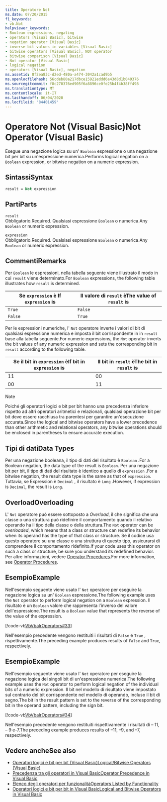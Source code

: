 ```yaml
---
title: Operatore Not
ms.date: 07/20/2015
f1_keywords:
- vb.Not
helpviewer_keywords:
- Boolean expressions, negating
- operators [Visual Basic], bitwise
- negation operator [Visual Basic]
- inverse bit values in variables [Visual Basic]
- bitwise operators [Visual Basic], NOT operator
- bitwise comparison [Visual Basic]
- Not operator [Visual Basic]
- logical negation
- operators [Visual Basic], negation
ms.assetid: 8f2ea83c-d2ed-480a-a474-3042a1cad9b5
ms.openlocfilehash: 56cdeb80a217dbce15921eddd6a43d8d1b049376
ms.sourcegitcommit: f8c270376ed905f6a8896ce0fe25b4f4b38ff498
ms.translationtype: MT
ms.contentlocale: it-IT
ms.lasthandoff: 06/04/2020
ms.locfileid: "84401459"
---
```

# <a name="not-operator-visual-basic"></a><span data-ttu-id="0ecdb-102">Operatore Not (Visual Basic)</span><span class="sxs-lookup"><span data-stu-id="0ecdb-102">Not Operator (Visual Basic)</span></span>
<span data-ttu-id="0ecdb-103">Esegue una negazione logica su un' `Boolean` espressione o una negazione bit per bit su un'espressione numerica.</span><span class="sxs-lookup"><span data-stu-id="0ecdb-103">Performs logical negation on a `Boolean` expression, or bitwise negation on a numeric expression.</span></span>  
  
## <a name="syntax"></a><span data-ttu-id="0ecdb-104">Sintassi</span><span class="sxs-lookup"><span data-stu-id="0ecdb-104">Syntax</span></span>  
  
```vb  
result = Not expression  
```  
  
## <a name="parts"></a><span data-ttu-id="0ecdb-105">Parti</span><span class="sxs-lookup"><span data-stu-id="0ecdb-105">Parts</span></span>  
 `result`  
 <span data-ttu-id="0ecdb-106">Obbligatorio.</span><span class="sxs-lookup"><span data-stu-id="0ecdb-106">Required.</span></span> <span data-ttu-id="0ecdb-107">Qualsiasi espressione `Boolean` o numerica.</span><span class="sxs-lookup"><span data-stu-id="0ecdb-107">Any `Boolean` or numeric expression.</span></span>  
  
 `expression`  
 <span data-ttu-id="0ecdb-108">Obbligatorio.</span><span class="sxs-lookup"><span data-stu-id="0ecdb-108">Required.</span></span> <span data-ttu-id="0ecdb-109">Qualsiasi espressione `Boolean` o numerica.</span><span class="sxs-lookup"><span data-stu-id="0ecdb-109">Any `Boolean` or numeric expression.</span></span>  
  
## <a name="remarks"></a><span data-ttu-id="0ecdb-110">Commenti</span><span class="sxs-lookup"><span data-stu-id="0ecdb-110">Remarks</span></span>  
 <span data-ttu-id="0ecdb-111">Per `Boolean` le espressioni, nella tabella seguente viene illustrato il modo in cui `result` viene determinato.</span><span class="sxs-lookup"><span data-stu-id="0ecdb-111">For `Boolean` expressions, the following table illustrates how `result` is determined.</span></span>  
  
|<span data-ttu-id="0ecdb-112">Se `expression` è </span><span class="sxs-lookup"><span data-stu-id="0ecdb-112">If `expression` is</span></span>|<span data-ttu-id="0ecdb-113">Il valore di `result` è</span><span class="sxs-lookup"><span data-stu-id="0ecdb-113">The value of `result` is</span></span>|  
|------------------------|------------------------------|  
|`True`|`False`|  
|`False`|`True`|  
  
 <span data-ttu-id="0ecdb-114">Per le espressioni numeriche, l' `Not` operatore inverte i valori di bit di qualsiasi espressione numerica e imposta il bit corrispondente in in `result` base alla tabella seguente.</span><span class="sxs-lookup"><span data-stu-id="0ecdb-114">For numeric expressions, the `Not` operator inverts the bit values of any numeric expression and sets the corresponding bit in `result` according to the following table.</span></span>  
  
|<span data-ttu-id="0ecdb-115">Se il bit in `expression` è</span><span class="sxs-lookup"><span data-stu-id="0ecdb-115">If bit in `expression` is</span></span>|<span data-ttu-id="0ecdb-116">Il bit in `result` è</span><span class="sxs-lookup"><span data-stu-id="0ecdb-116">The bit in `result` is</span></span>|  
|-------------------------------|----------------------------|  
|<span data-ttu-id="0ecdb-117">1</span><span class="sxs-lookup"><span data-stu-id="0ecdb-117">1</span></span>|<span data-ttu-id="0ecdb-118">0</span><span class="sxs-lookup"><span data-stu-id="0ecdb-118">0</span></span>|  
|<span data-ttu-id="0ecdb-119">0</span><span class="sxs-lookup"><span data-stu-id="0ecdb-119">0</span></span>|<span data-ttu-id="0ecdb-120">1</span><span class="sxs-lookup"><span data-stu-id="0ecdb-120">1</span></span>|  
  
> [!NOTE]
> <span data-ttu-id="0ecdb-121">Poiché gli operatori logici e bit per bit hanno una precedenza inferiore rispetto ad altri operatori aritmetici e relazionali, qualsiasi operazione bit per bit deve essere racchiusa tra parentesi per garantire un'esecuzione accurata.</span><span class="sxs-lookup"><span data-stu-id="0ecdb-121">Since the logical and bitwise operators have a lower precedence than other arithmetic and relational operators, any bitwise operations should be enclosed in parentheses to ensure accurate execution.</span></span>  
  
## <a name="data-types"></a><span data-ttu-id="0ecdb-122">Tipi di dati</span><span class="sxs-lookup"><span data-stu-id="0ecdb-122">Data Types</span></span>  
 <span data-ttu-id="0ecdb-123">Per una negazione booleana, il tipo di dati del risultato è `Boolean` .</span><span class="sxs-lookup"><span data-stu-id="0ecdb-123">For a Boolean negation, the data type of the result is `Boolean`.</span></span> <span data-ttu-id="0ecdb-124">Per una negazione bit per bit, il tipo di dati del risultato è identico a quello di `expression` .</span><span class="sxs-lookup"><span data-stu-id="0ecdb-124">For a bitwise negation, the result data type is the same as that of `expression`.</span></span> <span data-ttu-id="0ecdb-125">Tuttavia, se Expression è `Decimal` , il risultato è `Long` .</span><span class="sxs-lookup"><span data-stu-id="0ecdb-125">However, if expression is `Decimal`, the result is `Long`.</span></span>  
  
## <a name="overloading"></a><span data-ttu-id="0ecdb-126">Overload</span><span class="sxs-lookup"><span data-stu-id="0ecdb-126">Overloading</span></span>  
 <span data-ttu-id="0ecdb-127">L' `Not` operatore può essere sottoposto a *Overload*, il che significa che una classe o una struttura può ridefinire il comportamento quando il relativo operando ha il tipo della classe o della struttura.</span><span class="sxs-lookup"><span data-stu-id="0ecdb-127">The `Not` operator can be *overloaded*, which means that a class or structure can redefine its behavior when its operand has the type of that class or structure.</span></span> <span data-ttu-id="0ecdb-128">Se il codice usa questo operatore su una classe o una struttura di questo tipo, assicurarsi di comprendere il comportamento ridefinito.</span><span class="sxs-lookup"><span data-stu-id="0ecdb-128">If your code uses this operator on such a class or structure, be sure you understand its redefined behavior.</span></span> <span data-ttu-id="0ecdb-129">Per altre informazioni, vedere [Operator Procedures](../../programming-guide/language-features/procedures/operator-procedures.md).</span><span class="sxs-lookup"><span data-stu-id="0ecdb-129">For more information, see [Operator Procedures](../../programming-guide/language-features/procedures/operator-procedures.md).</span></span>  
  
## <a name="example"></a><span data-ttu-id="0ecdb-130">Esempio</span><span class="sxs-lookup"><span data-stu-id="0ecdb-130">Example</span></span>  
 <span data-ttu-id="0ecdb-131">Nell'esempio seguente viene usato l' `Not` operatore per eseguire la negazione logica su un' `Boolean` espressione.</span><span class="sxs-lookup"><span data-stu-id="0ecdb-131">The following example uses the `Not` operator to perform logical negation on a `Boolean` expression.</span></span> <span data-ttu-id="0ecdb-132">Il risultato è un `Boolean` valore che rappresenta l'inverso del valore dell'espressione.</span><span class="sxs-lookup"><span data-stu-id="0ecdb-132">The result is a `Boolean` value that represents the reverse of the value of the expression.</span></span>  
  
 [!code-vb[VbVbalrOperators#33](~/samples/snippets/visualbasic/VS_Snippets_VBCSharp/VbVbalrOperators/VB/Class1.vb#33)]  
  
 <span data-ttu-id="0ecdb-133">Nell'esempio precedente vengono restituiti i risultati di `False` e `True` , rispettivamente.</span><span class="sxs-lookup"><span data-stu-id="0ecdb-133">The preceding example produces results of `False` and `True`, respectively.</span></span>  
  
## <a name="example"></a><span data-ttu-id="0ecdb-134">Esempio</span><span class="sxs-lookup"><span data-stu-id="0ecdb-134">Example</span></span>  
 <span data-ttu-id="0ecdb-135">Nell'esempio seguente viene usato l' `Not` operatore per eseguire la negazione logica dei singoli bit di un'espressione numerica.</span><span class="sxs-lookup"><span data-stu-id="0ecdb-135">The following example uses the `Not` operator to perform logical negation of the individual bits of a numeric expression.</span></span> <span data-ttu-id="0ecdb-136">Il bit nel modello di risultato viene impostato sul contrario del bit corrispondente nel modello di operando, incluso il bit di segno.</span><span class="sxs-lookup"><span data-stu-id="0ecdb-136">The bit in the result pattern is set to the reverse of the corresponding bit in the operand pattern, including the sign bit.</span></span>  
  
 [!code-vb[VbVbalrOperators#34](~/samples/snippets/visualbasic/VS_Snippets_VBCSharp/VbVbalrOperators/VB/Class1.vb#34)]  
  
 <span data-ttu-id="0ecdb-137">Nell'esempio precedente vengono restituiti rispettivamente i risultati di – 11, – 9 e-7.</span><span class="sxs-lookup"><span data-stu-id="0ecdb-137">The preceding example produces results of –11, –9, and –7, respectively.</span></span>  
  
## <a name="see-also"></a><span data-ttu-id="0ecdb-138">Vedere anche</span><span class="sxs-lookup"><span data-stu-id="0ecdb-138">See also</span></span>

- [<span data-ttu-id="0ecdb-139">Operatori logici e bit per bit (Visual Basic)</span><span class="sxs-lookup"><span data-stu-id="0ecdb-139">Logical/Bitwise Operators (Visual Basic)</span></span>](logical-bitwise-operators.md)
- [<span data-ttu-id="0ecdb-140">Precedenza tra gli operatori in Visual Basic</span><span class="sxs-lookup"><span data-stu-id="0ecdb-140">Operator Precedence in Visual Basic</span></span>](operator-precedence.md)
- [<span data-ttu-id="0ecdb-141">Elenco degli operatori per funzionalità</span><span class="sxs-lookup"><span data-stu-id="0ecdb-141">Operators Listed by Functionality</span></span>](operators-listed-by-functionality.md)
- [<span data-ttu-id="0ecdb-142">Operatori logici e bit per bit in Visual Basic</span><span class="sxs-lookup"><span data-stu-id="0ecdb-142">Logical and Bitwise Operators in Visual Basic</span></span>](../../programming-guide/language-features/operators-and-expressions/logical-and-bitwise-operators.md)

